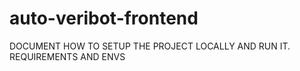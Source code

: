 # auto-veribot-frontend
DOCUMENT HOW TO SETUP THE PROJECT LOCALLY AND RUN IT. REQUIREMENTS AND ENVS
